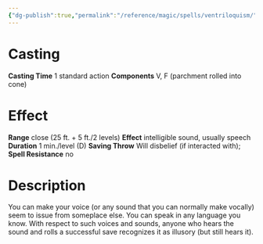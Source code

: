 ```yaml
---
{"dg-publish":true,"permalink":"/reference/magic/spells/ventriloquism/","dgHomeLink":true,"dgPassFrontmatter":false}
---
```



# Casting
**Casting Time** 1 standard action
**Components** V, F (parchment rolled into cone)

# Effect
**Range** close (25 ft. + 5 ft./2 levels)
**Effect** intelligible sound, usually speech
**Duration** 1 min./level (D)
**Saving Throw** Will disbelief (if interacted with); **Spell Resistance** no

# Description
You can make your voice (or any sound that you can normally make vocally) seem to issue from someplace else. You can speak in any language you know. With respect to such voices and sounds, anyone who hears the sound and rolls a successful save recognizes it as illusory (but still hears it).